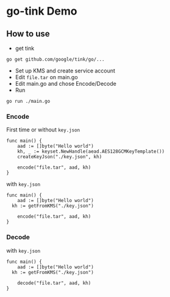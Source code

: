 # go-tink Demo

## How to use
- get tink
```
go get github.com/google/tink/go/...
```
- Set up KMS and create service account
- Edit `file.tar` on main.go
- Edit  main.go and chose Encode/Decode
- Run
```
go run ./main.go
```

### Encode
First time or without `key.json`
```
func main() {
	aad := []byte("Hello world")
	kh, _ := keyset.NewHandle(aead.AES128GCMKeyTemplate())
	createKeyJson("./key.json", kh)

	encode("file.tar", aad, kh)
}
```
with `key.json`
```
func main() {
	aad := []byte("Hello world")
  kh := getFromKMS("./key.json")

	encode("file.tar", aad, kh)
}
```

### Decode
with `key.json`
```
func main() {
	aad := []byte("Hello world")
  kh := getFromKMS("./key.json")

	decode("file.tar", aad, kh)
}
```
